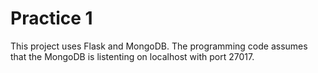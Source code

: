 # Practice 1
This project uses Flask and MongoDB. The programming code assumes that the MongoDB is listenting on localhost with port 27017.
